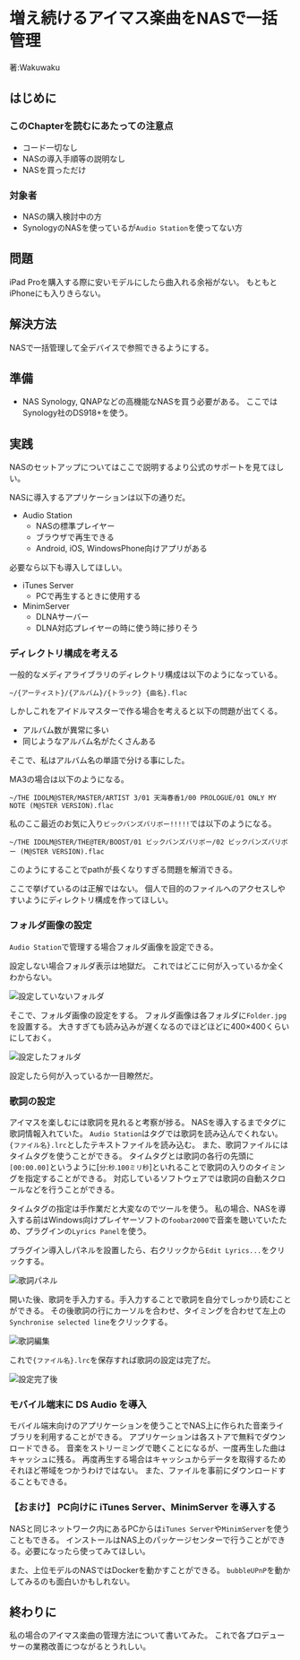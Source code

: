 # 増え続けるアイマス楽曲をNASで一括管理
<p class="right">著:Wakuwaku</p>

## はじめに

### このChapterを読むにあたっての注意点

- コード一切なし
- NASの導入手順等の説明なし
- NASを買っただけ

### 対象者

- NASの購入検討中の方
- SynologyのNASを使っているが`Audio Station`を使ってない方

## 問題

iPad Proを購入する際に安いモデルにしたら曲入れる余裕がない。
もともとiPhoneにも入りきらない。

## 解決方法

NASで一括管理して全デバイスで参照できるようにする。

## 準備

- NAS
  Synology, QNAPなどの高機能なNASを買う必要がある。
  ここではSynology社のDS918+を使う。

## 実践

NASのセットアップについてはここで説明するより公式のサポートを見てほしい。

NASに導入するアプリケーションは以下の通りだ。

- Audio Station
  - NASの標準プレイヤー
  - ブラウザで再生できる
  - Android, iOS, WindowsPhone向けアプリがある

必要なら以下も導入してほしい。

- iTunes Server
  - PCで再生するときに使用する
- MinimServer
  - DLNAサーバー
  - DLNA対応プレイヤーの時に使う時に捗りそう

### ディレクトリ構成を考える

一般的なメディアライブラリのディレクトリ構成は以下のようになっている。

`~/{アーティスト}/{アルバム}/{トラック} {曲名}.flac`

しかしこれをアイドルマスターで作る場合を考えると以下の問題が出てくる。

- アルバム数が異常に多い
- 同じようなアルバム名がたくさんある

そこで、私はアルバム名の単語で分ける事にした。

MA3の場合は以下のようになる。

`~/THE IDOLM@STER/MASTER/ARTIST 3/01 天海春香1/00 PROLOGUE/01 ONLY MY NOTE (M@STER VERSION).flac`

私のここ最近のお気に入り`ビックバンズバリボー!!!!!`では以下のようになる。

`~/THE IDOLM@STER/THE@TER/BOOST/01 ビックバンズバリボー/02 ビックバンズバリボー (M@STER VERSION).flac`

このようにすることでpathが長くなりすぎる問題を解消できる。

ここで挙げているのは正解ではない。
個人で目的のファイルへのアクセスしやすいようにディレクトリ構成を作ってほしい。

### フォルダ画像の設定

`Audio Station`で管理する場合フォルダ画像を設定できる。

設定しない場合フォルダ表示は地獄だ。
これではどこに何が入っているか全くわからない。

![設定していないフォルダ](./images/wakuwakup/01.jpg)

そこで、フォルダ画像の設定をする。
フォルダ画像は各フォルダに`Folder.jpg`を設置する。
大きすぎても読み込みが遅くなるのでほどほどに400×400くらいにしておく。

![設定したフォルダ](./images/wakuwakup/02.jpg)

設定したら何が入っているか一目瞭然だ。

### 歌詞の設定

アイマスを楽しむには歌詞を見れると考察が捗る。
NASを導入するまでタグに歌詞情報入れていた。
`Audio Station`はタグでは歌詞を読み込んでくれない。
`{ファイル名}.lrc`としたテキストファイルを読み込む。
また、歌詞ファイルにはタイムタグを使うことができる。
タイムタグとは歌詞の各行の先頭に`[00:00.00]`というように[`分`:`秒`.`100ミリ秒`]といれることで歌詞の入りのタイミングを指定することができる。
対応しているソフトウェアでは歌詞の自動スクロールなどを行うことができる。

タイムタグの指定は手作業だと大変なのでツールを使う。
私の場合、NASを導入する前はWindows向けプレイヤーソフトの`foobar2000`で音楽を聴いていたため、プラグインの`Lyrics Panel`を使う。

プラグイン導入しパネルを設置したら、右クリックから`Edit Lyrics...`をクリックする。

![歌詞パネル](./images/wakuwakup/03.jpg)

開いた後、歌詞を手入力する。手入力することで歌詞を自分でしっかり読むことができる。
その後歌詞の行にカーソルを合わせ、タイミングを合わせて左上の`Synchronise selected line`をクリックする。

![歌詞編集](./images/wakuwakup/04.jpg)

これで`{ファイル名}.lrc`を保存すれば歌詞の設定は完了だ。

![設定完了後](./images/wakuwakup/05.jpg)

### モバイル端末に DS Audio を導入

モバイル端末向けのアプリケーションを使うことでNAS上に作られた音楽ライブラリを利用することができる。
アプリケーションは各ストアで無料でダウンロードできる。
音楽をストリーミングで聴くことになるが、一度再生した曲はキャッシュに残る。
再度再生する場合はキャッシュからデータを取得するためそれほど帯域をつかうわけではない。
また、ファイルを事前にダウンロードすることもできる。

### 【おまけ】 PC向けに iTunes Server、MinimServer を導入する

NASと同じネットワーク内にあるPCからは`iTunes Server`や`MinimServer`を使うこともできる。
インストールはNAS上のパッケージセンターで行うことができる。必要になったら使ってみてほしい。

また、上位モデルのNASではDockerを動かすことができる。
`bubbleUPnP`を動かしてみるのも面白いかもしれない。

## 終わりに

私の場合のアイマス楽曲の管理方法について書いてみた。
これで各プロデューサーの業務改善につながるとうれしい。